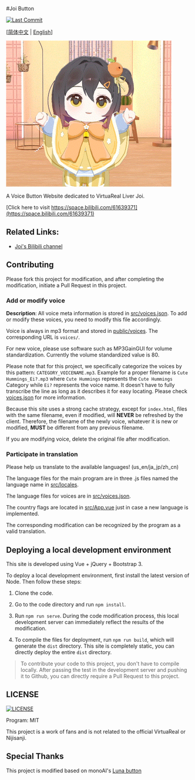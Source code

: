 #Joi Button

[![Last Commit](https://img.shields.io/github/last-commit/ryanlan-new/joi-button)]()

[[简体中文](/README_zh-hans.md) | [English](README.md)]

![Joi-Button Cover](public/resources/embed/minijoi.png)

A Voice Button Website dedicated to VirtuaReal Liver Joi.

[Click here to visit https://space.bilibili.com/61639371](https://space.bilibili.com/61639371)

## Related Links:

* [Joi's Bilibili channel](https://space.bilibili.com/61639371)

## Contributing

Please fork this project for modification, and after completing the modification, initiate a Pull Request in this project.

### Add or modify voice

**Description**: All voice meta information is stored in [src/voices.json](src/voices.json). To add or modify these voices, you need to modify this file accordingly.

Voice is always in mp3 format and stored in [public/voices](public/voices). The corresponding URL is `voices/`.

For new voice, please use software such as MP3GainGUI for volume standardization. Currently the volume standardized value is 80.

Please note that for this project, we specifically categorize the voices by this pattern: `CATEGORY_VOICENAME.mp3`. Example for a proper filename is `Cute Hummings_Ei?.mp3` where `Cute Hummings` represents the `Cute Hummings` Category while `Ei?` represents the voice name. It doesn't have to fully transcribe the line as long as it describes it for easy locating. Please check [voices.json](src/voices.json) for more information.

Because this site uses a strong cache strategy, except for `index.html`, files with the same filename, even if modified, will **NEVER** be refreshed by the client. Therefore, the filename of the newly voice, whatever it is new or modified, **MUST** be different from any previous filename.

If you are modifying voice, delete the original file after modification.

### Participate in translation

Please help us translate to the available languages! (us_en/ja_jp/zh_cn)

The language files for the main program are in three .js files named the language name in [src/locales](src/locales).

The language files for voices are in [src/voices.json](src/voices.json).

The country flags are located in [src/App.vue](src/App.vue) just in case a new language is implemented.

The corresponding modification can be recognized by the program as a valid translation.

## Deploying a local development environment

This site is developed using Vue + jQuery + Bootstrap 3.

To deploy a local development environment, first install the latest version of Node. Then follow these steps:

1. Clone the code.

2. Go to the code directory and run `npm install`.

3. Run `npm run serve`. During the code modification process, this local development server can immediately reflect the results of the modification.

4. To compile the files for deployment, run `npm run build`, which will generate the `dist` directory. This site is completely static, you can directly deploy the entire `dist` directory.

> To contribute your code to this project, you don't have to compile locally. After passing the test in the development server and pushing it to Github, you can directly require a Pull Request to this project.

## LICENSE
[![LICENSE](https://img.shields.io/github/license/ryanlan-new/joi-button)](LICENSE)

Program: MIT

This project is a work of fans and is not related to the official VirtuaReal or Nijisanji.

## Special Thanks

This project is modified based on monoAI's [Luna button](https://github.com/monoai)
